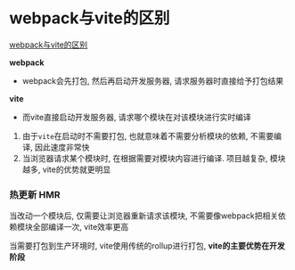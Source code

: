 # webpack与vite的区别
[webpack与vite的区别](https://blog.csdn.net/weCat_s/article/details/121610209)


__webpack__

* webpack会先打包, 然后再启动开发服务器, 请求服务器时直接给予打包结果

__vite__

* 而vite直接启动开发服务器,  请求哪个模块在对该模块进行实时编译

1. 由于`vite`在启动时不需要打包, 也就意味着不需要分析模块的依赖, 不需要编译, 因此速度非常快
2. 当浏览器请求某个模块时, 在根据需要对模块内容进行编译. 项目越复杂, 模块越多, vite的优势就更明显

### 热更新 HMR

当改动一个模块后, 仅需要让浏览器重新请求该模块, 不需要像webpack把相关依赖模块全部编译一次, vite效率更高

当需要打包到生产环境时, vite使用传统的rollup进行打包, __vite的主要优势在开发阶段__